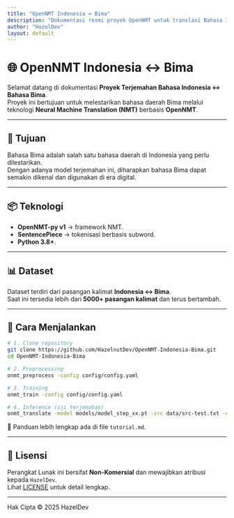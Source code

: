 ```yaml
---
title: "OpenNMT Indonesia ↔ Bima"
description: "Dokumentasi resmi proyek OpenNMT untuk translasi Bahasa Indonesia ↔ Bima. Dibuat oleh HazelDev."
author: "HazelDev"
layout: default
---
```


# 🌐 OpenNMT Indonesia ↔ Bima

Selamat datang di dokumentasi **Proyek Terjemahan Bahasa Indonesia ↔ Bahasa Bima**.  
Proyek ini bertujuan untuk melestarikan bahasa daerah Bima melalui teknologi **Neural Machine Translation (NMT)** berbasis **OpenNMT**.

---

## 🎯 Tujuan
Bahasa Bima adalah salah satu bahasa daerah di Indonesia yang perlu dilestarikan.  
Dengan adanya model terjemahan ini, diharapkan bahasa Bima dapat semakin dikenal dan digunakan di era digital.

---

## 📦 Teknologi
- **OpenNMT-py v1** → framework NMT.  
- **SentencePiece** → tokenisasi berbasis subword.  
- **Python 3.8+**.

---

## 📊 Dataset
Dataset terdiri dari pasangan kalimat **Indonesia ↔ Bima**.  
Saat ini tersedia lebih dari **5000+ pasangan kalimat** dan terus bertambah.

---

## 🚀 Cara Menjalankan

```bash
# 1. Clone repository
git clone https://github.com/HazelnutDev/OpenNMT-Indonesia-Bima.git
cd OpenNMT-Indonesia-Bima

# 2. Preprocessing
onmt_preprocess -config config/config.yaml

# 3. Training
onmt_train -config config/config.yaml

# 4. Inference (uji terjemahan)
onmt_translate -model models/model_step_xx.pt -src data/src-test.txt -output pred.txt
```

📌 Panduan lebih lengkap ada di file `tutorial.md`.

---

## 📖 Lisensi
Perangkat Lunak ini bersifat **Non-Komersial** dan mewajibkan atribusi kepada `HazelDev`.  
Lihat [LICENSE](LICENSE) untuk detail lengkap.  

---

Hak Cipta © 2025 HazelDev

